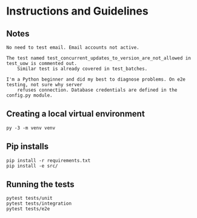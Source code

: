 # Instructions and Guidelines

## Notes
```
No need to test email. Email accounts not active.

The test named test_concurrent_updates_to_version_are_not_allowed in test_uow is commented out.
    Similar test is already covered in test_batches.

I'm a Python beginner and did my best to diagnose problems. On e2e testing, not sure why server 
    refuses connection. Database credentials are defined in the config.py module.
```

## Creating a local virtual environment
```
py -3 -m venv venv
```

## Pip installs
```
pip install -r requirements.txt
pip install -e src/
```

## Running the tests
```
pytest tests/unit
pytest tests/integration
pytest tests/e2e
```